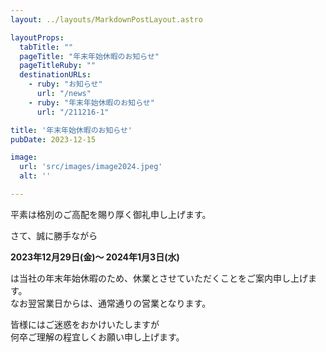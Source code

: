 ```yaml
---
layout: ../layouts/MarkdownPostLayout.astro

layoutProps:
  tabTitle: ""
  pageTitle: "年末年始休暇のお知らせ"
  pageTitleRuby: ""
  destinationURLs:
    - ruby: "お知らせ"
      url: "/news"
    - ruby: "年末年始休暇のお知らせ"
      url: "/211216-1"

title: '年末年始休暇のお知らせ'
pubDate: 2023-12-15

image:
  url: 'src/images/image2024.jpeg'
  alt: ''

---
```


平素は格別のご高配を賜り厚く御礼申し上げます。

さて、誠に勝手ながら

**2023年12月29日(金)～ 2024年1月3日(水)**

は当社の年末年始休暇のため、休業とさせていただくことをご案内申し上げます。  
なお翌営業日からは、通常通りの営業となります。  

皆様にはご迷惑をおかけいたしますが  
何卒ご理解の程宜しくお願い申し上げます。
